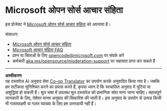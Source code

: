 <!--
CO_OP_TRANSLATOR_METADATA:
{
  "original_hash": "763a733399ea9f55f6418d1efe13c12b",
  "translation_date": "2025-09-29T18:11:26+00:00",
  "source_file": "CODE_OF_CONDUCT.md",
  "language_code": "hi"
}
-->
# Microsoft ओपन सोर्स आचार संहिता

इस प्रोजेक्ट ने [Microsoft ओपन सोर्स आचार संहिता](https://opensource.microsoft.com/codeofconduct/) को अपनाया है।

संसाधन:

- [Microsoft ओपन सोर्स आचार संहिता](https://opensource.microsoft.com/codeofconduct/)
- [Microsoft आचार संहिता FAQ](https://opensource.microsoft.com/codeofconduct/faq/)
- प्रश्न या चिंताओं के लिए [opencode@microsoft.com](mailto:opencode@microsoft.com) पर संपर्क करें
- कर्मचारी [aka.ms/opensource/moderation-support](https://aka.ms/opensource/moderation-support) पर सहायता प्राप्त कर सकते हैं

---

**अस्वीकरण**:  
यह दस्तावेज़ AI अनुवाद सेवा [Co-op Translator](https://github.com/Azure/co-op-translator) का उपयोग करके अनुवादित किया गया है। जबकि हम सटीकता सुनिश्चित करने का प्रयास करते हैं, कृपया ध्यान दें कि स्वचालित अनुवाद में त्रुटियां या अशुद्धियां हो सकती हैं। मूल भाषा में उपलब्ध मूल दस्तावेज़ को प्रामाणिक स्रोत माना जाना चाहिए। महत्वपूर्ण जानकारी के लिए, पेशेवर मानव अनुवाद की सिफारिश की जाती है। इस अनुवाद के उपयोग से उत्पन्न किसी भी गलतफहमी या गलत व्याख्या के लिए हम उत्तरदायी नहीं हैं।